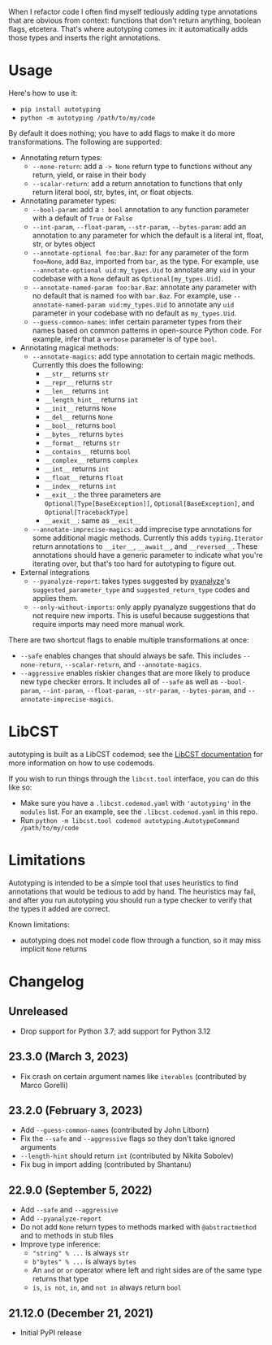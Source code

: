 When I refactor code I often find myself tediously adding type
annotations that are obvious from context: functions that don't
return anything, boolean flags, etcetera. That's where autotyping
comes in: it automatically adds those types and inserts the right
annotations.

# Usage

Here's how to use it:

- `pip install autotyping`
- `python -m autotyping /path/to/my/code`

By default it does nothing; you have to add flags to make it do
more transformations. The following are supported:

- Annotating return types:
  - `--none-return`: add a `-> None` return type to functions without any
    return, yield, or raise in their body
  - `--scalar-return`: add a return annotation to functions that only return
    literal bool, str, bytes, int, or float objects.
- Annotating parameter types:
  - `--bool-param`: add a `: bool` annotation to any function
    parameter with a default of `True` or `False`
  - `--int-param`, `--float-param`, `--str-param`, `--bytes-param`: add
    an annotation to any parameter for which the default is a literal int,
    float, str, or bytes object
  - `--annotate-optional foo:bar.Baz`: for any parameter of the form
    `foo=None`, add `Baz`, imported from `bar`, as the type. For example,
    use `--annotate-optional uid:my_types.Uid` to annotate any `uid` in your
    codebase with a `None` default as `Optional[my_types.Uid]`.
  - `--annotate-named-param foo:bar.Baz`: annotate any parameter with no
    default that is named `foo` with `bar.Baz`. For example, use
    `--annotate-named-param uid:my_types.Uid` to annotate any `uid`
    parameter in your codebase with no default as `my_types.Uid`.
  - `--guess-common-names`: infer certain parameter types from their names
    based on common patterns in open-source Python code. For example, infer
    that a `verbose` parameter is of type `bool`.
- Annotating magical methods:
  - `--annotate-magics`: add type annotation to certain magic methods.
    Currently this does the following:
    - `__str__` returns `str`
    - `__repr__` returns `str`
    - `__len__` returns `int`
    - `__length_hint__` returns `int`
    - `__init__` returns `None`
    - `__del__` returns `None`
    - `__bool__` returns `bool`
    - `__bytes__` returns `bytes`
    - `__format__` returns `str`
    - `__contains__` returns `bool`
    - `__complex__` returns `complex`
    - `__int__` returns `int`
    - `__float__` returns `float`
    - `__index__` returns `int`
    - `__exit__`: the three parameters are `Optional[Type[BaseException]]`,
      `Optional[BaseException]`, and `Optional[TracebackType]`
    - `__aexit__`: same as `__exit__`
  - `--annotate-imprecise-magics`: add imprecise type annotations for
    some additional magic methods. Currently this adds `typing.Iterator`
    return annotations to `__iter__`, `__await__`, and `__reversed__`.
    These annotations should have a generic parameter to indicate what
    you're iterating over, but that's too hard for autotyping to figure
    out.
- External integrations
  - `--pyanalyze-report`: takes types suggested by
    [pyanalyze](https://github.com/quora/pyanalyze)'s `suggested_parameter_type`
    and `suggested_return_type` codes and applies them.
  - `--only-without-imports`: only apply pyanalyze suggestions that do not require
    new imports. This is useful because suggestions that require imports may need
    more manual work.

There are two shortcut flags to enable multiple transformations at once:

- `--safe` enables changes that should always be safe. This includes
  `--none-return`, `--scalar-return`, and `--annotate-magics`.
- `--aggressive` enables riskier changes that are more likely to produce
  new type checker errors. It includes all of `--safe` as well as `--bool-param`,
  `--int-param`, `--float-param`, `--str-param`, `--bytes-param`, and
  `--annotate-imprecise-magics`.

# LibCST

autotyping is built as a LibCST codemod; see the
[LibCST documentation](https://libcst.readthedocs.io/en/latest/codemods_tutorial.html)
for more information on how to use codemods.

If you wish to run things through the `libcst.tool` interface, you can do this like so:
- Make sure you have a `.libcst.codemod.yaml` with `'autotyping'` in the `modules` list.
  For an example, see the `.libcst.codemod.yaml` in this repo.
- Run `python -m libcst.tool codemod autotyping.AutotypeCommand /path/to/my/code`

# Limitations

Autotyping is intended to be a simple tool that uses heuristics to find
annotations that would be tedious to add by hand. The heuristics may fail,
and after you run autotyping you should run a type checker to verify that
the types it added are correct.

Known limitations:

- autotyping does not model code flow through a function, so it may miss
  implicit `None` returns

# Changelog

## Unreleased

- Drop support for Python 3.7; add support for Python 3.12

## 23.3.0 (March 3, 2023)

- Fix crash on certain argument names like `iterables` (contributed by
  Marco Gorelli)

## 23.2.0 (February 3, 2023)

- Add `--guess-common-names` (contributed by John Litborn)
- Fix the `--safe` and `--aggressive` flags so they don't take
  ignored arguments
- `--length-hint` should return `int` (contributed by Nikita Sobolev)
- Fix bug in import adding (contributed by Shantanu)

## 22.9.0 (September 5, 2022)

- Add `--safe` and `--aggressive`
- Add `--pyanalyze-report`
- Do not add `None` return types to methods marked with `@abstractmethod` and
  to methods in stub files
- Improve type inference:
  - `"string" % ...` is always `str`
  - `b"bytes" % ...` is always `bytes`
  - An `and` or `or` operator where left and right sides are of the same type
    returns that type
  - `is`, `is not`, `in`, and `not in` always return `bool`

## 21.12.0 (December 21, 2021)

- Initial PyPI release
